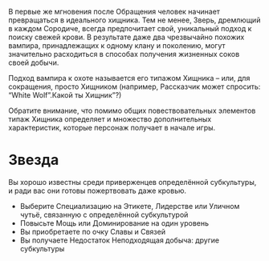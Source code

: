 В первые же мгновения после Обращения человек начинает превращаться в идеального хищника. Тем не менее, Зверь, дремлющий в каждом Сородиче, всегда предпочитает свой, уникальный подход к поиску свежей крови. В результате даже два чрезвычайно похожих вампира, принадлежащих к одному клану и поколению, могут значительно расходиться в способах получения жизненных соков своей добычи. 

Подход вампира к охоте называется его типажом Хищника – или, для сокращения, просто Хищником (например, Рассказчик может спросить: “White Wolf”.Какой ты Хищник”?) 

Обратите внимание, что помимо общих повествовательных элементов типаж Хищника определяет и множество дополнительных характеристик, которые персонаж получает в начале игры.

# Звезда 

Вы хорошо известны среди приверженцев определённой субкультуры, и ради вас они готовы пожертвовать даже кровью.
- Выберите Специализацию на Этикете, Лидерстве или Уличном чутьё, связанную с определённой субкультурой
- Повысьте Мощь или Доминирование на один уровень
- Вы приобретаете по очку Славы и Связей
- Вы получаете Недостаток Неподходящая добыча: другие субкультуры